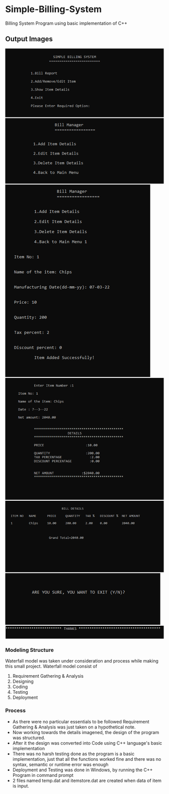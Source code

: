 # Simple-Billing-System

Billing System Program using basic implementation of C++

## Output Images

![](/Images/SbsImg1.png)
<br>
![](/Images/SbsImg2.png)
<br>
![](/Images/SbsImg3.png)
<br>
![](/Images/SbsImg4.png)
<br>
![](/Images/SbsImg5.png)
<br>
![](/Images/SbsImg6.png)
<br>
![](/Images/SbsImg7.png)

### Modeling Structure
Waterfall model was taken under consideration and process while making this small project. Waterfall model consist of <br>
1. Requirement Gathering & Analysis <br>
2. Designing <br>
3. Coding <br>
4. Testing <br>
5. Deployment

### Process
- As there were no particular essentials to be followed Requirement Gathering & Analysis was just taken on a hypothetical note.
- Now working towards the details imagened, the design of the program was structured.
- After it the design was converted into Code using C++ language's basic implementation
- There was no harsh testing done as the program is a basic implementation, just that all the functions worked fine and there was no syntax, semantic or runtime error was enough
- Deployment and Testing was done in Windows, by running the C++ Program in command prompt
- 2 files named temp.dat and itemstore.dat are created when data of item is input.  
